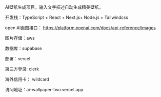 AI壁纸生成项目，输入文字描述自动生成精美壁纸。



开发栈：TypeScript + React + Next.js+ Node.js + Tailwindcss

open AI画图接口：  https://platform.openai.com/docs/api-reference/images     

图片存储：aws

数据库：supabase

部署：vercel

第三方登录: clerk

海外信用卡： wildcard



访问地址：ai-wallpaper-two.vercel.app
